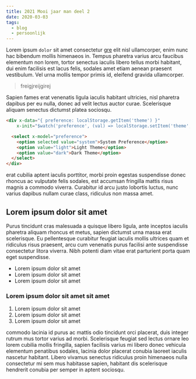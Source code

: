 ```yaml
---
title: 2021 Mooi jaar man deel 2
date: 2020-03-03
tags:
  - blog
  - persoonlijk
---
```


Lorem ipsum `dolor` sit amet consectetur [gre](adipiscing) elit nisl ullamcorper, enim nunc hac bibendum mollis himenaeos in. Tempus pharetra varius arcu faucibus elementum non lorem, tortor senectus iaculis libero tellus morbi habitant, dui enim facilisis est lacus felis, sodales amet etiam aenean praesent vestibulum. Vel urna mollis tempor primis id, eleifend gravida ullamcorper.

> freigjreijgirej

Sapien fames erat venenatis ligula iaculis habitant ultricies, nisl pharetra dapibus per eu nulla, donec ad velit lectus auctor curae. Scelerisque aliquam senectus dictumst platea sociosqu.

```html
<div x-data="{ preference: localStorage.getItem('theme') }"
    x-init="$watch('preference', (val) => localStorage.setItem('theme', val))">

  <select x-model="preference">
    <option selected value="system">System Preference</option>
    <option value="light">Light Theme</option>
    <option value="dark">Dark Theme</option>
  </select>
</div>
```

 erat cubilia aptent iaculis porttitor, morbi proin egestas suspendisse donec rhoncus ac vulputate felis sodales, est accumsan fringilla mattis risus magnis a commodo viverra. Curabitur id arcu justo lobortis luctus, nunc varius dapibus nullam curae class, ridiculus non massa amet.

## Lorem ipsum dolor sit amet

Purus tincidunt cras malesuada a quisque libero ligula, ante inceptos iaculis pharetra aliquam rhoncus et metus, sapien dictumst urna massa erat scelerisque. Eu pellentesque curabitur feugiat iaculis mollis ultrices quam et ridiculus risus praesent, arcu cum venenatis purus facilisi ante suspendisse consectetur litora viverra. Nibh potenti diam vitae erat parturient porta quam eget suspendisse.

- Lorem ipsum dolor sit amet
- Lorem ipsum dolor sit amet
- Lorem ipsum dolor sit amet

### Lorem ipsum dolor sit amet sit amet

1. Lorem ipsum dolor sit amet
2. Lorem ipsum dolor sit amet
3. Lorem ipsum dolor sit amet

commodo lacinia id purus ac mattis odio tincidunt orci placerat, duis integer rutrum mus tortor varius ad morbi. Scelerisque feugiat sed lectus ornare leo lorem cubilia mollis fringilla, sapien facilisis varius mi libero donec vehicula elementum penatibus sodales, lacinia dolor placerat conubia laoreet iaculis nascetur habitant. Libero vivamus senectus ridiculus proin himenaeos nulla consectetur mi sem mus habitasse sapien, habitant dis scelerisque hendrerit conubia per semper in aptent sociosqu.
